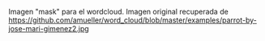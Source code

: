 Imagen "mask" para el wordcloud. Imagen original recuperada de https://github.com/amueller/word_cloud/blob/master/examples/parrot-by-jose-mari-gimenez2.jpg
